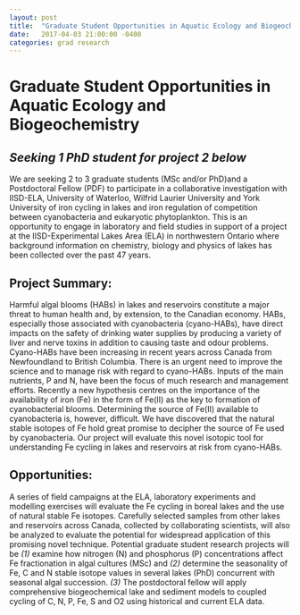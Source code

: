 ```yaml
---
layout: post
title:  "Graduate Student Opportunities in Aquatic Ecology and Biogeochemistry"
date:   2017-04-03 21:00:00 -0400
categories: grad research
---
```


Graduate Student Opportunities in Aquatic Ecology and Biogeochemistry
============================================================================

*Seeking 1 PhD student for project 2 below*
-------------------------------------------


We are seeking 2 to 3 graduate students (MSc and/or PhD)and a Postdoctoral Fellow (PDF) to participate in a collaborative investigation with IISD-ELA, University of Waterloo, Wilfrid Laurier University and York University of iron cycling in lakes and iron regulation of competition between cyanobacteria and eukaryotic phytoplankton. This is an opportunity to engage in laboratory and field studies in support of a project at the IISD-Experimental Lakes Area (ELA) in northwestern Ontario where background information on chemistry, biology and physics of lakes has been collected over the past 47 years. 

Project Summary:
----------------

Harmful algal blooms (HABs) in lakes and reservoirs constitute a major threat to human health and, by extension, to the Canadian economy. HABs, especially those associated with cyanobacteria (cyano-HABs), have direct impacts on the safety of drinking water supplies by producing a variety of liver and nerve toxins in addition to causing taste and odour problems. Cyano-HABs have been increasing in recent years across Canada from Newfoundland to British Columbia. There is an urgent need to improve the science and to manage risk with regard to cyano-HABs. Inputs of the main nutrients, P and N, have been the focus of much research and management efforts. Recently a new hypothesis centres on the importance of the availability of iron (Fe) in the form of Fe(II) as the key to formation of cyanobacterial blooms. Determining the source of Fe(II) available to cyanobacteria is, however, difficult. We have discovered that the natural stable isotopes of Fe hold great promise to decipher the source of Fe used by cyanobacteria. Our project will evaluate this novel isotopic tool for understanding Fe cycling in lakes and reservoirs at risk from cyano-HABs. 

Opportunities:
--------------

A series of field campaigns at the ELA, laboratory experiments and modelling exercises will evaluate the Fe cycling in boreal lakes and the use of natural stable Fe isotopes. Carefully selected samples from other lakes and reservoirs across Canada, collected by collaborating scientists, will also be analyzed to evaluate the potential for widespread application of this promising novel technique. Potential graduate student research projects will be *(1)* examine how nitrogen (N) and phosphorus (P) concentrations affect Fe fractionation in algal cultures (MSc) and *(2)* determine the seasonality of Fe, C and N stable isotope values in several lakes (PhD) concurrent with seasonal algal succession. *(3)* The postdoctoral fellow will apply comprehensive biogeochemical lake and sediment models to coupled cycling of C, N, P, Fe, S and O2 using historical and current ELA data.

